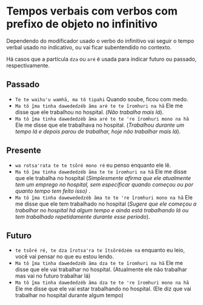# Tempos verbais com verbos com prefixo de objeto no infinitivo

Dependendo do modificador usado o verbo do infinitivo vai seguir o tempo verbal usado no indicativo, ou vai ficar subentendido no contexto.

Há casos que a partícula `dza` ou `aré` é usada para indicar futuro ou passado, respectivamente.

## Passado

- `Te te waihuꞌu wamhã, ma tô tipahi` Quando soube, ficou com medo.
- `Ma tô ĩ̱ma tinha dawededzéb ãma aré te te ĩromhuri na hã` Ele me disse que ele trabalhou no hospital. (_Não trabalha mais lá_).
- `Ma tô ĩ̱ma tinha dawededzéb ãma aré te te ꞌre ĩromhuri mono na hã` Ele me disse que ele trabalhava no hospital. (_Trabalhou durante um tempo lá e depois parou de trabalhar, hoje não trabalhar mais lá_). 

## Presente

- `wa rotsaꞌrata te te tsõré mono ré` eu penso enquanto ele lê.
- `Ma tô ĩ̱ma tinha dawededzéb ãma te te ĩromhuri na hã` Ele me disse que ele trabalha no hospital (_Simplesmente afirma que ele atualmente tem um emprego no hospital, sem especificar quando começou ou por quanto tempo tem feito isso)_ . 
- `Ma tô ĩ̱ma tinha dawewededzéb ãma te te ꞌre ĩromhuri mono na hã` Ele me disse que ele tem trabalhado no hospital (_Sugere que ele começou a trabalhar no hospital há algum tempo e ainda está trabalhando lá ou tem trabalhado repetidamente durante esse período_).  

## Futuro

- `te tsõré ré, te dza ĩrotsaꞌra te ĩtsõrédzém na` enquanto eu leio, você vai pensar no que eu estou lendo.
- `Ma tô ĩ̱ma tinha dawededzéb ãma dza te te ĩromhuri na hã` Ele me disse que ele vai trabalhar no hospital. (Atualmente ele não trabalhar mas vai no futuro trabalhar lá)
- `Ma tô ĩ̱ma tinha dawededzéb ãma dza te te ꞌre ĩromhuri mono na hã` Ele me disse que ele vai estar trabalhando no hospital. (Ele diz que vai trabalhar no hospital durante algum tempo)
